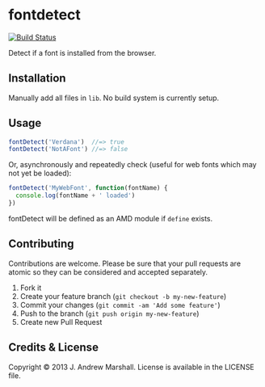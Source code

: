 # fontdetect

[![Build Status](https://secure.travis-ci.org/amarshall/fontdetect.png?branch=master)](https://travis-ci.org/amarshall/fontDetect)

Detect if a font is installed from the browser.

## Installation

Manually add all files in `lib`. No build system is currently setup.

## Usage

```javascript
fontDetect('Verdana')  //=> true
fontDetect('NotAFont') //=> false
```

Or, asynchronously and repeatedly check (useful for web fonts which may not yet be loaded):

```javascript
fontDetect('MyWebFont', function(fontName) {
  console.log(fontName + ' loaded')
})
```

fontDetect will be defined as an AMD module if `define` exists.

## Contributing

Contributions are welcome. Please be sure that your pull requests are atomic so they can be considered and accepted separately.

1. Fork it
2. Create your feature branch (`git checkout -b my-new-feature`)
3. Commit your changes (`git commit -am 'Add some feature'`)
4. Push to the branch (`git push origin my-new-feature`)
5. Create new Pull Request

## Credits & License

Copyright © 2013 J. Andrew Marshall. License is available in the LICENSE file.
